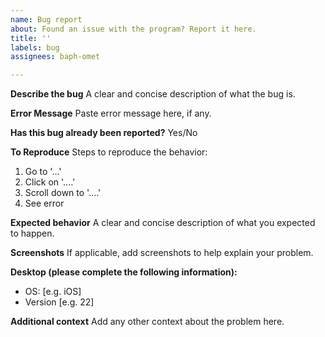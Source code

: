 ```yaml
---
name: Bug report
about: Found an issue with the program? Report it here.
title: ''
labels: bug
assignees: baph-omet

---
```


**Describe the bug**
A clear and concise description of what the bug is.

**Error Message**
Paste error message here, if any.

**Has this bug already been reported?**
Yes/No

**To Reproduce**
Steps to reproduce the behavior:
1. Go to '...'
2. Click on '....'
3. Scroll down to '....'
4. See error

**Expected behavior**
A clear and concise description of what you expected to happen.

**Screenshots**
If applicable, add screenshots to help explain your problem.

**Desktop (please complete the following information):**
 - OS: [e.g. iOS]
 - Version [e.g. 22]

**Additional context**
Add any other context about the problem here.
